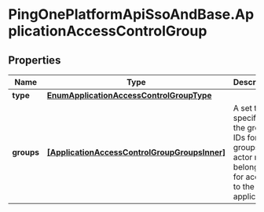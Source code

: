 # PingOnePlatformApiSsoAndBase.ApplicationAccessControlGroup

## Properties

Name | Type | Description | Notes
------------ | ------------- | ------------- | -------------
**type** | [**EnumApplicationAccessControlGroupType**](EnumApplicationAccessControlGroupType.md) |  | 
**groups** | [**[ApplicationAccessControlGroupGroupsInner]**](ApplicationAccessControlGroupGroupsInner.md) | A set that specifies the group IDs for the groups the actor must belong to for access to the application. | 


